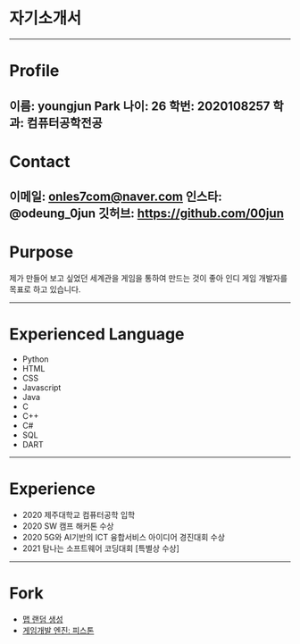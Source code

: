자기소개서
==========

----------

# Profile
이름: youngjun Park
나이: 26
학번: 2020108257
학과: 컴퓨터공학전공
--------
# Contact
이메일: onles7com@naver.com
인스타: @odeung_0jun
깃허브: https://github.com/00jun
---
# Purpose
제가 만들어 보고 싶었던 세계관을 게임을 통하여 만드는 것이 좋아
인디 게임 개발자를 목표로 하고 있습니다.

---
# Experienced Language
- Python
- HTML
- CSS
- Javascript
- Java
- C
- C++
- C#
- SQL
- DART
-----
# Experience
- 2020 제주대학교 컴퓨터공학 입학
- 2020 SW 캠프 해커톤 수상
- 2020 5G와 AI기반의 ICT 융합서비스 아이디어 경진대회 수상
- 2021 탐나는 소프트웨어 코딩대회 [특별상 수상]
-----
# Fork
- [맵 랜덤 생성](https://github.com/00jun/DungeonTemplateLibrary)
- [게임개발 엔진: 피스톤](https://github.com/00jun/piston)
